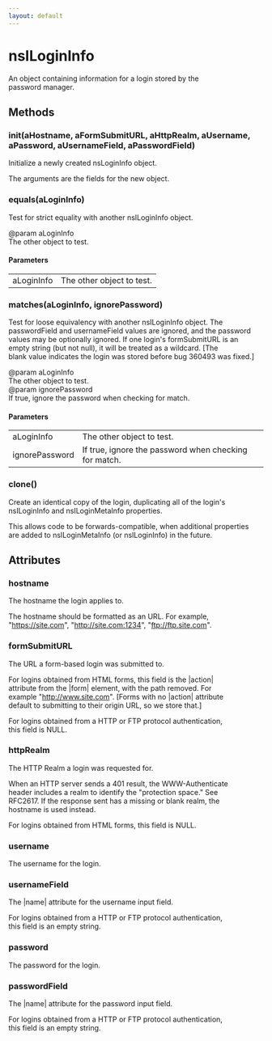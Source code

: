 ```yaml
---
layout: default
---
```


# nsILoginInfo #
  
An object containing information for a login stored by the  
password manager.  
  

## Methods ##

### init(aHostname, aFormSubmitURL, aHttpRealm, aUsername, aPassword, aUsernameField, aPasswordField) ###
  
Initialize a newly created nsLoginInfo object.  
  
The arguments are the fields for the new object.  
  

### equals(aLoginInfo) ###
  
Test for strict equality with another nsILoginInfo object.  
  
@param aLoginInfo  
       The other object to test.  
  

#### Parameters ####

<table>

<tr>
<td>aLoginInfo</td>
<td>       The other object to test.  
</td>
</tr>

</table>

### matches(aLoginInfo, ignorePassword) ###
  
Test for loose equivalency with another nsILoginInfo object. The  
passwordField and usernameField values are ignored, and the password  
values may be optionally ignored. If one login's formSubmitURL is an  
empty string (but not null), it will be treated as a wildcard. [The  
blank value indicates the login was stored before bug 360493 was fixed.]  
  
@param aLoginInfo  
       The other object to test.  
@param ignorePassword  
       If true, ignore the password when checking for match.  
  

#### Parameters ####

<table>

<tr>
<td>aLoginInfo</td>
<td>       The other object to test.  
</td>
</tr>

<tr>
<td>ignorePassword</td>
<td>       If true, ignore the password when checking for match.  
</td>
</tr>

</table>

### clone() ###
  
Create an identical copy of the login, duplicating all of the login's  
nsILoginInfo and nsILoginMetaInfo properties.  
  
This allows code to be forwards-compatible, when additional properties  
are added to nsILoginMetaInfo (or nsILoginInfo) in the future.  
  

## Attributes ##

### hostname ###
  
The hostname the login applies to.  
  
The hostname should be formatted as an URL. For example,  
"https://site.com", "http://site.com:1234", "ftp://ftp.site.com".  
  

### formSubmitURL ###
  
The URL a form-based login was submitted to.  
  
For logins obtained from HTML forms, this field is the |action|  
attribute from the |form| element, with the path removed. For  
example "http://www.site.com". [Forms with no |action| attribute  
default to submitting to their origin URL, so we store that.]  
  
For logins obtained from a HTTP or FTP protocol authentication,  
this field is NULL.  
  

### httpRealm ###
  
The HTTP Realm a login was requested for.  
  
When an HTTP server sends a 401 result, the WWW-Authenticate  
header includes a realm to identify the "protection space." See  
RFC2617. If the response sent has a missing or blank realm, the  
hostname is used instead.  
  
For logins obtained from HTML forms, this field is NULL.  
  

### username ###
  
The username for the login.  
  

### usernameField ###
  
The |name| attribute for the username input field.  
  
For logins obtained from a HTTP or FTP protocol authentication,  
this field is an empty string.  
  

### password ###
  
The password for the login.  
  

### passwordField ###
  
The |name| attribute for the password input field.  
  
For logins obtained from a HTTP or FTP protocol authentication,  
this field is an empty string.  
  
